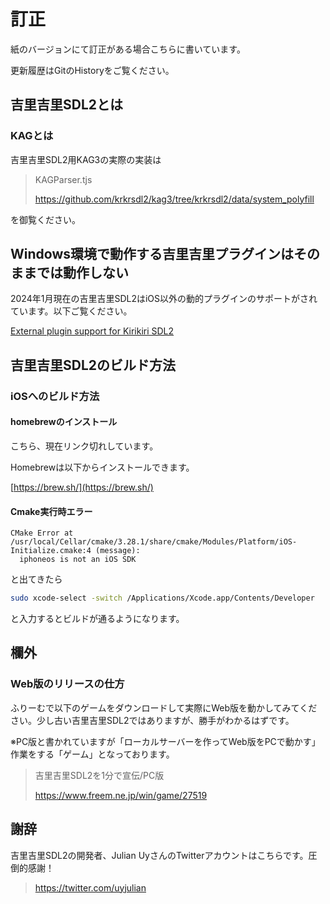 # 訂正
紙のバージョンにて訂正がある場合こちらに書いています。

更新履歴はGitのHistoryをご覧ください。

## 吉里吉里SDL2とは
### KAGとは
吉里吉里SDL2用KAG3の実際の実装は

> KAGParser.tjs
> 
> https://github.com/krkrsdl2/kag3/tree/krkrsdl2/data/system_polyfill

を御覧ください。
## Windows環境で動作する吉里吉里プラグインはそのままでは動作しない

2024年1月現在の吉里吉里SDL2はiOS以外の動的プラグインのサポートがされています。以下ご覧ください。

<a href="https://gist.github.com/uyjulian/db3a2dd9f480c6df76084fdc71081c63">External plugin support for Kirikiri SDL2</a>

## 吉里吉里SDL2のビルド方法
### iOSへのビルド方法
#### homebrewのインストール

こちら、現在リンク切れしています。

Homebrewは以下からインストールできます。

[https://brew.sh/](https://brew.sh/)

#### Cmake実行時エラー

```
CMake Error at /usr/local/Cellar/cmake/3.28.1/share/cmake/Modules/Platform/iOS-Initialize.cmake:4 (message):
  iphoneos is not an iOS SDK
```

と出てきたら

```bash
sudo xcode-select -switch /Applications/Xcode.app/Contents/Developer
```

と入力するとビルドが通るようになります。

## 欄外
### Web版のリリースの仕方

ふりーむで以下のゲームをダウンロードして実際にWeb版を動かしてみてください。少し古い吉里吉里SDL2ではありますが、勝手がわかるはずです。

※PC版と書かれていますが「ローカルサーバーを作ってWeb版をPCで動かす」作業をする「ゲーム」となっております。

> 吉里吉里SDL2を1分で宣伝/PC版
>
> https://www.freem.ne.jp/win/game/27519

## 謝辞

吉里吉里SDL2の開発者、Julian UyさんのTwitterアカウントはこちらです。圧倒的感謝！

> https://twitter.com/uyjulian
